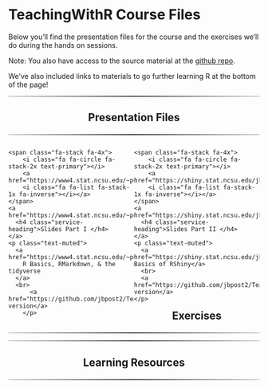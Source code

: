 TeachingWithR Course Files
================

<head>

<link href="//maxcdn.bootstrapcdn.com/font-awesome/4.2.0/css/font-awesome.min.css" rel="stylesheet">

</head>

Below you’ll find the presentation files for the course and the
exercises we’ll do during the hands on sessions.

Note: You also have access to the source material at the [github
repo](https://github.com/jbpost2/TeachingWithR).

We’ve also included links to materials to go further learning R at the
bottom of the page\!

<hr style="    border: 0;
    height: 2px;
    background: #333;
    background-image: linear-gradient(to right, #ccc, #333, #ccc);">

<h2 class="intro-text text-center">

<center>

<strong>Presentation Files</strong>

</center>

</h2>

<hr style="    border: 0;
    height: 2px;
    background: #333;
    background-image: linear-gradient(to right, #ccc, #333, #ccc);">

<div class="row">

<div style="width: 50%;float: left;">

    <span class="fa-stack fa-4x">
        <i class="fa fa-circle fa-stack-2x text-primary"></i>
        <a href="https://www4.stat.ncsu.edu/~post/TeachingWithR/R_Markdown_Tidyverse.html#1">
        <i class="fa fa-list fa-stack-1x fa-inverse"></i></a>
    </span>
    <a href="https://www4.stat.ncsu.edu/~post/TeachingWithR/R_Markdown_Tidyverse.html#1">
      <h4 class="service-heading">Slides Part I </h4>
    </a>
    <p class="text-muted">
      <a href="https://www4.stat.ncsu.edu/~post/TeachingWithR/R_Markdown_Tidyverse.html#1">
        R Basics, RMarkdown, & the tidyverse
      </a>
      <br>
          <a href="https://github.com/jbpost2/TeachingWithR/blob/main/slides/R_Markdown_Tidyverse.pdf">PDF version</a>
        </p>

</div>

<div style="width: 50%;float: right;">

    <span class="fa-stack fa-4x">
        <i class="fa fa-circle fa-stack-2x text-primary"></i>
        <a href="https://shiny.stat.ncsu.edu/jbpost2/TeachingWithR/#1">
        <i class="fa fa-list fa-stack-1x fa-inverse"></i></a>
    </span>
    <a href="https://shiny.stat.ncsu.edu/jbpost2/TeachingWithR/#1">
      <h4 class="service-heading">Slides Part II </h4>
    </a>
    <p class="text-muted">
      <a href="https://shiny.stat.ncsu.edu/jbpost2/TeachingWithR/#1"> Basics of RShiny</a>
      <br>
      <a href="https://github.com/jbpost2/TeachingWithR/blob/main/slides/Shiny.pdf">PDF version</a> 
    </p>

</div>

</div>

<div style="overflow: auto;">

</div>

<hr style="    border: 0;
    height: 2px;
    background: #333;
    background-image: linear-gradient(to right, #ccc, #333, #ccc);">

<h2 class="intro-text text-center">

<center>

<strong>Exercises</strong>

</center>

</h2>

<hr style="    border: 0;
    height: 2px;
    background: #333;
    background-image: linear-gradient(to right, #ccc, #333, #ccc);">

<hr style="    border: 0;
    height: 2px;
    background: #333;
    background-image: linear-gradient(to right, #ccc, #333, #ccc);">

<h2 class="intro-text text-center">

<center>

<strong>Learning Resources</strong>

</center>

</h2>

<hr style="    border: 0;
    height: 2px;
    background: #333;
    background-image: linear-gradient(to right, #ccc, #333, #ccc);">
